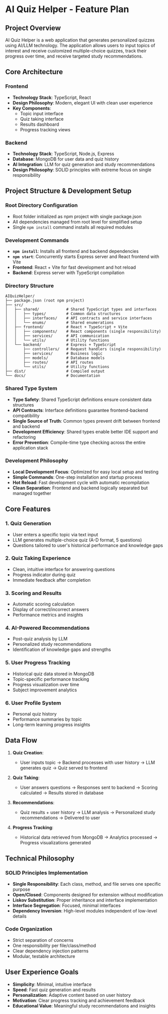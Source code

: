 # AI Quiz Helper - Feature Plan

## Project Overview

AI Quiz Helper is a web application that generates personalized quizzes using AI/LLM technology. The application allows users to input topics of interest and receive customized multiple-choice quizzes, track their progress over time, and receive targeted study recommendations.

## Core Architecture

### Frontend
- **Technology Stack**: TypeScript, React
- **Design Philosophy**: Modern, elegant UI with clean user experience
- **Key Components**:
  - Topic input interface
  - Quiz taking interface  
  - Results dashboard
  - Progress tracking views

### Backend
- **Technology Stack**: TypeScript, Node.js, Express
- **Database**: MongoDB for user data and quiz history
- **AI Integration**: LLM for quiz generation and study recommendations
- **Design Philosophy**: SOLID principles with extreme focus on single responsibility

## Project Structure & Development Setup

### Root Directory Configuration
- Root folder initialized as npm project with single package.json
- All dependencies managed from root level for simplified setup
- Single `npm install` command installs all required modules

### Development Commands
- **`npm install`**: Installs all frontend and backend dependencies
- **`npm start`**: Concurrently starts Express server and React frontend with Vite
- **Frontend**: React + Vite for fast development and hot reload
- **Backend**: Express server with TypeScript compilation

### Directory Structure
```
AIQuizHelper/
├── package.json (root npm project)
├── src/
│   ├── shared/            # Shared TypeScript types and interfaces
│   │   ├── types/         # Common data structures
│   │   ├── interfaces/    # API contracts and service interfaces
│   │   └── enums/         # Shared enumerations
│   ├── frontend/          # React + TypeScript + Vite
│   │   ├── components/    # React components (single responsibility)
│   │   ├── services/      # API communication
│   │   └── utils/         # Utility functions
│   └── backend/           # Express + TypeScript
│       ├── controllers/   # Request handlers (single responsibility)
│       ├── services/      # Business logic
│       ├── models/        # Database models
│       ├── routes/        # API routes
│       └── utils/         # Utility functions
├── dist/                  # Compiled output
└── docs/                  # Documentation
```

### Shared Type System
- **Type Safety**: Shared TypeScript definitions ensure consistent data structures
- **API Contracts**: Interface definitions guarantee frontend-backend compatibility
- **Single Source of Truth**: Common types prevent drift between frontend and backend
- **Development Efficiency**: Shared types enable better IDE support and refactoring
- **Error Prevention**: Compile-time type checking across the entire application stack

### Development Philosophy
- **Local Development Focus**: Optimized for easy local setup and testing
- **Simple Commands**: One-step installation and startup process
- **Hot Reload**: Fast development cycle with automatic recompilation
- **Clean Separation**: Frontend and backend logically separated but managed together

## Core Features

### 1. Quiz Generation
- User enters a specific topic via text input
- LLM generates multiple-choice quiz (A-D format, 5 questions)
- Questions tailored to user's historical performance and knowledge gaps

### 2. Quiz Taking Experience
- Clean, intuitive interface for answering questions
- Progress indicator during quiz
- Immediate feedback after completion

### 3. Scoring and Results
- Automatic scoring calculation
- Display of correct/incorrect answers
- Performance metrics and insights

### 4. AI-Powered Recommendations
- Post-quiz analysis by LLM
- Personalized study recommendations
- Identification of knowledge gaps and strengths

### 5. User Progress Tracking
- Historical quiz data stored in MongoDB
- Topic-specific performance tracking
- Progress visualization over time
- Subject improvement analytics

### 6. User Profile System
- Personal quiz history
- Performance summaries by topic
- Long-term learning progress insights

## Data Flow

1. **Quiz Creation**:
   - User inputs topic → Backend processes with user history → LLM generates quiz → Quiz served to frontend

2. **Quiz Taking**:
   - User answers questions → Responses sent to backend → Scoring calculated → Results stored in database

3. **Recommendations**:
   - Quiz results + user history → LLM analysis → Personalized study recommendations → Delivered to user

4. **Progress Tracking**:
   - Historical data retrieved from MongoDB → Analytics processed → Progress visualizations generated

## Technical Philosophy

### SOLID Principles Implementation
- **Single Responsibility**: Each class, method, and file serves one specific purpose
- **Open/Closed**: Components designed for extension without modification
- **Liskov Substitution**: Proper inheritance and interface implementation
- **Interface Segregation**: Focused, minimal interfaces
- **Dependency Inversion**: High-level modules independent of low-level details

### Code Organization
- Strict separation of concerns
- One responsibility per file/class/method
- Clear dependency injection patterns
- Modular, testable architecture

## User Experience Goals

- **Simplicity**: Minimal, intuitive interface
- **Speed**: Fast quiz generation and results
- **Personalization**: Adaptive content based on user history
- **Motivation**: Clear progress tracking and achievement feedback
- **Educational Value**: Meaningful study recommendations and insights